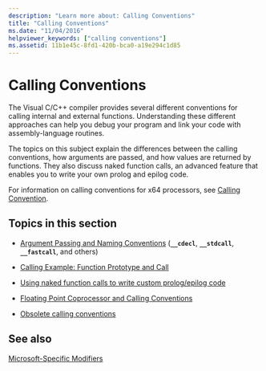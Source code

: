 ```yaml
---
description: "Learn more about: Calling Conventions"
title: "Calling Conventions"
ms.date: "11/04/2016"
helpviewer_keywords: ["calling conventions"]
ms.assetid: 11b1e45c-8fd1-420b-bca0-a19e294c1d85
---
```

# Calling Conventions

The Visual C/C++ compiler provides several different conventions for calling internal and external functions. Understanding these different approaches can help you debug your program and link your code with assembly-language routines.

The topics on this subject explain the differences between the calling conventions, how arguments are passed, and how values are returned by functions. They also discuss naked function calls, an advanced feature that enables you to write your own prolog and epilog code.

For information on calling conventions for x64 processors, see [Calling Convention](../build/x64-calling-convention.md).

## Topics in this section

- [Argument Passing and Naming Conventions](../cpp/argument-passing-and-naming-conventions.md) (**`__cdecl`**, **`__stdcall`**, **`__fastcall`**, and others)

- [Calling Example: Function Prototype and Call](../cpp/calling-example-function-prototype-and-call.md)

- [Using naked function calls to write custom prolog/epilog code](../cpp/naked-function-calls.md)

- [Floating Point Coprocessor and Calling Conventions](../cpp/floating-point-coprocessor-and-calling-conventions.md)

- [Obsolete calling conventions](../cpp/obsolete-calling-conventions.md)

## See also

[Microsoft-Specific Modifiers](../cpp/microsoft-specific-modifiers.md)
